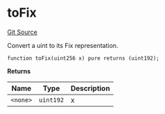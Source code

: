 # toFix
[Git Source](https://github.com/larrythecucumber321/protocol/blob/3222eb21fbb20ddd3d3fa2233072dfa96ea3e340/contracts/libraries/Fixed.sol)

Convert a uint to its Fix representation.


```solidity
function toFix(uint256 x) pure returns (uint192);
```
**Returns**

|Name|Type|Description|
|----|----|-----------|
|`<none>`|`uint192`|x|


